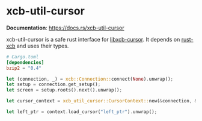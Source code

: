 # xcb-util-cursor

**Documentation**: https://docs.rs/xcb-util-cursor

xcb-util-cursor is a safe rust interface for [libxcb-cursor](https://gitlab.freedesktop.org/xorg/lib/libxcb-cursor). It depends on [rust-xcb](https://crates.io/crates/xcb) and uses their types.

```toml
# Cargo.toml
[dependencies]
bzip2 = "0.4"
```

```rust
let (connection, _) = xcb::Connection::connect(None).unwrap();
let setup = connection.get_setup();
let screen = setup.roots().next().unwrap();

let cursor_context = xcb_util_cursor::CursorContext::new(&connection, &screen).unwrap();

let left_ptr = context.load_cursor("left_ptr").unwrap();
```

